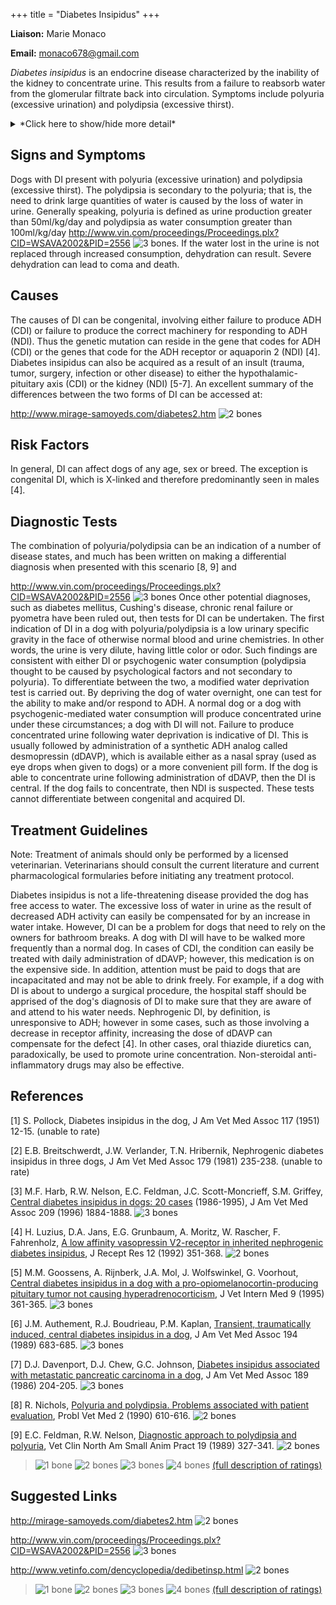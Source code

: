 +++
title = "Diabetes Insipidus"
+++

**Liaison:** Marie Monaco

**Email:** <monaco678@gmail.com>



*Diabetes insipidus* is an endocrine disease characterized by the
inability of the kidney to concentrate urine.  This results from a
failure to reabsorb water from the glomerular filtrate back into
circulation.  Symptoms include polyuria (excessive urination) and
polydipsia (excessive thirst).


<details>
<summary>*Click here to show/hide more detail*</summary>

*Diabetes insipidus* has been described in dogs as early as 1951
\[1\]. *Diabetes insipidus* is a disease of the endocrine system
characterized by a deficiency in antidiuretic hormone (ADH) activity.
This hormone, also referred to as vasopressin or arginine vasopressin
(AVP), is synthesized by neurons in the hypothalamus and stored in the
posterior pituitary gland. Antidiuretic hormone acts on the kidney to
promote concentration of urine by removing water from the glomerular
filtrate back into circulation. This is accomplished through the
binding of the hormone to the tubular cells of the kidney, resulting in
the insertion of a specific protein (aquaporin 2) into the cell
membrane. This protein then functions as a water channel, permitting
concentration of urine and conservation of bodily water. Antidiuretic
hormone is secreted in response to changes plasma osmolality and blood
volume. A deficiency of ADH activity can result from either

1. a deficiency of ADH (called central diabetes insipidus (CDI)), or
2. an inability of the kidney to respond to ADH (called nephrogenic diabetes insipidus (NDI))

Dogs have been reported to have both forms \[2, 3\].

</details>



Signs and Symptoms
------------------

Dogs with DI present with polyuria (excessive urination) and polydipsia
(excessive thirst).  The polydipsia is secondary to the polyuria; that
is, the need to drink large quantities of water is caused by the loss of
water in urine.  Generally speaking, polyuria is defined as urine
production greater than 50ml/kg/day and polydipsia as water consumption
greater than 100ml/kg/day
<http://www.vin.com/proceedings/Proceedings.plx?CID=WSAVA2002&PID=2556>
![3 bones](/img/3-bones.gif).
If the water lost in the urine is not
replaced through increased consumption, dehydration can result.  Severe
dehydration can lead to coma and death.

Causes
------

The causes of DI can be congenital, involving either failure to produce
ADH (CDI) or failure to produce the correct machinery for responding to
ADH (NDI).  Thus the genetic mutation can reside in the gene that codes
for ADH (CDI) or the genes that code for the ADH receptor or aquaporin 2
(NDI) \[4\].  Diabetes insipidus can also be acquired as a result of an
insult (trauma, tumor, surgery, infection or other disease) to either
the hypothalamic-pituitary axis (CDI) or the kidney (NDI) \[5-7\].  An
excellent summary of the differences between the two forms of DI can be
accessed at:

<http://www.mirage-samoyeds.com/diabetes2.htm>
![2 bones](/img/2-bones.gif)



Risk Factors
------------

In general, DI can affect dogs of any age, sex or breed.  The exception
is congenital DI, which is X-linked and therefore predominantly seen in
males \[4\].

Diagnostic Tests
----------------

The combination of polyuria/polydipsia can be an indication of a number
of disease states, and much has been written on making a differential
diagnosis when presented with this scenario \[8, 9\] and

<http://www.vin.com/proceedings/Proceedings.plx?CID=WSAVA2002&PID=2556>
![3 bones](/img/3-bones.gif)
Once other potential diagnoses, such as
diabetes mellitus, Cushing's disease, chronic renal failure or pyometra
have been ruled out, then tests for DI can be undertaken.  The first
indication of DI in a dog with polyuria/polydipsia is a low urinary
specific gravity in the face of otherwise normal blood and urine
chemistries.  In other words, the urine is very dilute, having little
color or odor.  Such findings are consistent with either DI or
psychogenic water consumption (polydipsia thought to be caused by
psychological factors and not secondary to polyuria).  To differentiate
between the two, a modified water deprivation test is carried out.  By
depriving the dog of water overnight, one can test for the ability to
make and/or respond to ADH. A normal dog or a dog with
psychogenic-mediated water consumption will produce concentrated urine
under these circumstances; a dog with DI will not.  Failure to produce
concentrated urine following water deprivation is indicative of DI.
This is usually followed by administration of a synthetic ADH analog
called desmopressin (dDAVP), which is available either as a nasal spray
(used as eye drops when given to dogs) or a more convenient pill form.
If the dog is able to concentrate urine following administration of
dDAVP, then the DI is central.  If the dog fails to concentrate, then
NDI is suspected.  These tests cannot differentiate between congenital
and acquired DI.

Treatment Guidelines
--------------------

Note: Treatment of animals should only be performed by a licensed
veterinarian. Veterinarians should consult the current literature and
current pharmacological formularies before initiating any treatment
protocol.

Diabetes insipidus is not a life-threatening disease provided the dog
has free access to water.  The excessive loss of water in urine as the
result of decreased ADH activity can easily be compensated for by an
increase in water intake.  However, DI can be a problem for dogs that
need to rely on the owners for bathroom breaks.  A dog with DI will have
to be walked more frequently than a normal dog.  In cases of CDI, the
condition can easily be treated with daily administration of dDAVP;
however, this medication is on the expensive side.  In addition,
attention must be paid to dogs that are incapacitated and may not be
able to drink freely.  For example, if a dog with DI is about to undergo
a surgical procedure, the hospital staff should be apprised of the dog's
diagnosis of DI to make sure that they are aware of and attend to his
water needs.  Nephrogenic DI, by definition, is unresponsive to ADH;
however in some cases, such as those involving a decrease in receptor
affinity, increasing the dose of dDAVP can compensate for the defect
\[4\].   In other cases, oral thiazide diuretics can, paradoxically, be
used to promote urine concentration.  Non-steroidal anti-inflammatory
drugs may also be effective.

References
----------

\[1\] S. Pollock, Diabetes insipidus in the dog, J Am Vet Med Assoc 117
(1951) 12-15. (unable to rate)

\[2\] E.B. Breitschwerdt, J.W. Verlander, T.N. Hribernik, Nephrogenic
diabetes insipidus in three dogs, J Am Vet Med Assoc 179 (1981)
235-238.  (unable to rate)

\[3\] M.F. Harb, R.W. Nelson, E.C. Feldman, J.C. Scott-Moncrieff, S.M.
Griffey, [Central diabetes insipidus in dogs: 20 cases](http://www.ncbi.nlm.nih.gov/sites/entrez?Db=pubmed&Cmd=ShowDetailView&TermToSearch=8944803&ordinalpos=2&itool=EntrezSystem2.PEntrez.Pubmed.Pubmed_ResultsPanel.Pubmed_RVDocSum)
(1986-1995), J Am Vet Med Assoc 209 (1996) 1884-1888.
![3 bones](/img/3-bones.gif)

\[4\] H. Luzius, D.A. Jans, E.G. Grunbaum, A. Moritz, W. Rascher, F.
Fahrenholz, [A low affinity vasopressin V2-receptor in inherited
nephrogenic diabetes
insipidus](http://www.ncbi.nlm.nih.gov/sites/entrez?Db=pubmed&Cmd=ShowDetailView&TermToSearch=1387165&ordinalpos=33&itool=EntrezSystem2.PEntrez.Pubmed.Pubmed_ResultsPanel.Pubmed_RVDocSum),
J Recept Res 12 (1992) 351-368.
![2 bones](/img/2-bones.gif)

\[5\] M.M. Goossens, A. Rijnberk, J.A. Mol, J. Wolfswinkel, G. Voorhout,
[Central diabetes insipidus in a dog with a
pro-opiomelanocortin-producing pituitary tumor not causing
hyperadrenocorticism](http://www.ncbi.nlm.nih.gov/sites/entrez?Db=pubmed&Cmd=ShowDetailView&TermToSearch=8531185&ordinalpos=1&itool=EntrezSystem2.PEntrez.Pubmed.Pubmed_ResultsPanel.Pubmed_RVDocSum),
J Vet Intern Med 9 (1995) 361-365.
![3 bones](/img/3-bones.gif)

\[6\] J.M. Authement, R.J. Boudrieau, P.M. Kaplan, [Transient,
traumatically induced, central diabetes insipidus in a
dog](http://www.ncbi.nlm.nih.gov/sites/entrez?Db=pubmed&Cmd=ShowDetailView&TermToSearch=2925484&ordinalpos=1&itool=EntrezSystem2.PEntrez.Pubmed.Pubmed_ResultsPanel.Pubmed_RVDocSum),
J Am Vet Med Assoc 194 (1989) 683-685.
![3 bones](/img/3-bones.gif)

\[7\] D.J. Davenport, D.J. Chew, G.C. Johnson, [Diabetes insipidus
associated with metastatic pancreatic carcinoma in a
dog](http://www.ncbi.nlm.nih.gov/sites/entrez?Db=pubmed&Cmd=ShowDetailView&TermToSearch=3017907&ordinalpos=1&itool=EntrezSystem2.PEntrez.Pubmed.Pubmed_ResultsPanel.Pubmed_RVDocSum),
J Am Vet Med Assoc 189 (1986) 204-205.
![3 bones](/img/3-bones.gif)

\[8\] R. Nichols, [Polyuria and polydipsia. Problems associated with
patient
evaluation](http://www.ncbi.nlm.nih.gov/sites/entrez?Db=pubmed&Cmd=ShowDetailView&TermToSearch=2134078&ordinalpos=2&itool=EntrezSystem2.PEntrez.Pubmed.Pubmed_ResultsPanel.Pubmed_RVDocSum),
Probl Vet Med 2 (1990) 610-616.
![2 bones](/img/2-bones.gif)

\[9\] E.C. Feldman, R.W. Nelson, [Diagnostic approach to polydipsia and
polyuria](http://www.ncbi.nlm.nih.gov/sites/entrez?Db=pubmed&Cmd=ShowDetailView&TermToSearch=2648668&ordinalpos=1&itool=EntrezSystem2.PEntrez.Pubmed.Pubmed_ResultsPanel.Pubmed_RVAbstractPlus),
Vet Clin North Am Small Anim Pract 19 (1989) 327-341.
![2 bones](/img/2-bones.gif)


> ![1 bone](/img/1-bone.gif)
> ![2 bones](/img/2-bones.gif)
> ![3 bones](/img/3-bones.gif)
> ![4 bones](/img/4-bones.gif)
> [(full description of ratings)](/diseases/ratings-what-do-they-mean)


Suggested Links
---------------

<http://mirage-samoyeds.com/diabetes2.htm>
![2 bones](/img/2-bones.gif)

<http://www.vin.com/proceedings/Proceedings.plx?CID=WSAVA2002&PID=2556>
![3 bones](/img/3-bones.gif)

<http://www.vetinfo.com/dencyclopedia/dedibetinsp.html>
![2 bones](/img/2-bones.gif)


> ![1 bone](/img/1-bone.gif)
> ![2 bones](/img/2-bones.gif)
> ![3 bones](/img/3-bones.gif)
> ![4 bones](/img/4-bones.gif)
> [(full description of ratings)](/diseases/ratings-what-do-they-mean)

